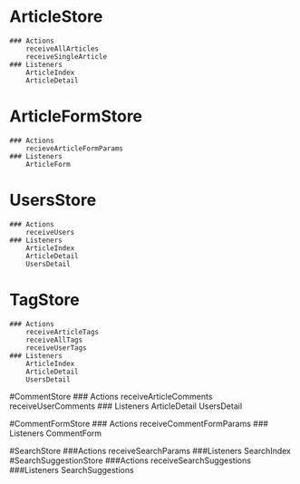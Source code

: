 # ArticleStore

	### Actions
		receiveAllArticles
		receiveSingleArticle
	### Listeners
		ArticleIndex
		ArticleDetail

# ArticleFormStore
	### Actions
		recieveArticleFormParams
	### Listeners
		ArticleForm

# UsersStore 	
	### Actions
		receiveUsers
	### Listeners
		ArticleIndex
		ArticleDetail
		UsersDetail

# TagStore 	
	### Actions
		receiveArticleTags
		receiveAllTags
		receiveUserTags
	### Listeners
		ArticleIndex
		ArticleDetail
		UsersDetail

#CommentStore
	### Actions
		receiveArticleComments
		receiveUserComments
	### Listeners
		ArticleDetail
		UsersDetail

#CommentFormStore
	### Actions
		receiveCommentFormParams
	### Listeners
		CommentForm

#SearchStore
	###Actions
		receiveSearchParams
	###Listeners
		SearchIndex
#SearchSuggestionStore
	###Actions
		receiveSearchSuggestions
	###Listeners
		SearchSuggestions
